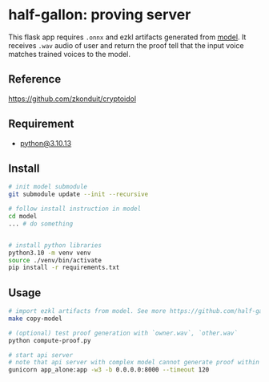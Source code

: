# half-gallon: proving server

This flask app requires `.onnx` and ezkl artifacts generated from [model](https://github.com/half-gallon/model). It receives `.wav` audio of user and return the proof tell that the input voice matches trained voices to the model.

## Reference

https://github.com/zkonduit/cryptoidol

## Requirement

- python@3.10.13

## Install

```bash
# init model submodule
git submodule update --init --recursive

# follow install instruction in model
cd model
... # do something


# install python libraries
python3.10 -m venv venv
source ./venv/bin/activate
pip install -r requirements.txt
```

## Usage

```bash
# import ezkl artifacts from model. See more https://github.com/half-gallon/model
make copy-model

# (optional) test proof generation with `owner.wav`, `other.wav`
python compute-proof.py

# start api server
# note that api server with complex model cannot generate proof within timeout
gunicorn app_alone:app -w3 -b 0.0.0.0:8000 --timeout 120
```
